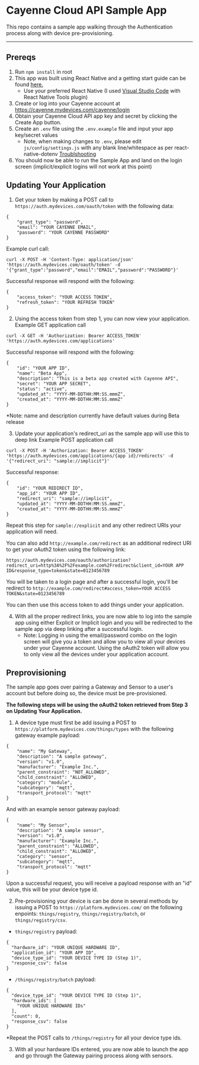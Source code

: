 # Cayenne Cloud API Sample App

This repo contains a sample app walking through the Authentication process along with device pre-provisioning. 

---

## Prereqs
1. Run `npm install` in root
2. This app was built using React Native and a getting start guide can be found [here.](https://facebook.github.io/react-native/docs/getting-started.html#installing-dependencies)
    - Use your preferred React Native (I used [Visual Studio Code](https://code.visualstudio.com/) with React Native Tools plugin)
3. Create or log into your Cayenne account at https://cayenne.mydevices.com/cayenne/login
4. Obtain  your Cayenne Cloud API app key and secret by clicking the Create App button.
5. Create an `.env` file using the `.env.example` file and input your app key/secret values
    * Note, when making changes to `.env`, please edit `js/config/settings.js` with any blank line/whitespace as per react-native-dotenv [Troublshooting](https://github.com/zetachang/react-native-dotenv#troubleshooting)
6. You should now be able to run the Sample App and land on the login screen (implicit/explicit logins will not work at this point)

## Updating Your Application
1. Get your token by making a POST call to `https://auth.mydevices.com/oauth/token` with the following data:  
```
{
    "grant_type": "password",
    "email": "YOUR CAYENNE EMAIL",
    "password": "YOUR CAYENNE PASSWORD"
}
```
Example curl call:
```
curl -X POST -H 'Content-Type: application/json' 'https://auth.mydevices.com/oauth/token' -d '{"grant_type":"password","email":"EMAIL","password":"PASSWORD"}'
```
Successful response will respond with the following:
```
{
    "access_token": "YOUR ACCESS TOKEN",
    "refresh_token": "YOUR REFRESH TOKEN"
}
```
2. Using the access token from step 1, you can now view your application.
Example GET application call
```
curl -X GET -H 'Authorization: Bearer ACCESS_TOKEN' 'https://auth.mydevices.com/applications'
```
Successful response will respond with the following:
```
{
    "id": "YOUR APP ID",
    "name": "Beta App",
    "description": "This is a beta app created with Cayenne API",
    "secret": "YOUR APP SECRET",
    "status": "active",
    "updated_at": "YYYY-MM-DDTHH:MM:SS.mmmZ",
    "created_at": "YYYY-MM-DDTHH:MM:SS.mmmZ"
}
```
*Note: name and description currently have default values during Beta release

3. Update your application's redirect_uri as the sample app will use this to deep link
Example POST application call
```
curl -X POST -H 'Authorization: Bearer ACCESS_TOKEN' 'https://auth.mydevices.com/applications/{app id}/redirects' -d '{"redirect_uri": "sample://implicit"}'
```
Successful response:
```
{
    "id": "YOUR REDIRECT ID",
    "app_id": "YOUR APP ID",
    "redirect_uri": "sample://implicit",
    "updated_at": "YYYY-MM-DDTHH:MM:SS.mmmZ",
    "created_at": "YYYY-MM-DDTHH:MM:SS.mmmZ"
}
```
Repeat this step for `sample://explicit` and any other redirect URIs your application will need.

You can also add `http://example.com/redirect` as an additional redirect URI to get your oAuth2 token using the following link:
```
https://auth.mydevices.com/oauth/authorization?redirect_uri=http%3A%2F%2Fexample.com%2Fredirect&client_id=YOUR APP ID&response_type=token&state=0123456789
```
You will be taken to a login page and after a successful login, you'll be redirect to `http://example.com/redirect#access_token=YOUR ACCESS TOKEN&state=0123456789`

You can then use this access token to add things under your application. 

4. With all the proper redirect links, you are now able to log into the sample app using either Explicit or Implicit login and you will be redirected to the sample app via deep linking after a successful login.
    - Note: Logging in using the email/password combo on the login screen will give you a token and allow you to view all your devices under your Cayenne account. Using the oAuth2 token will allow you to only view all the devices under your application account.

## Preprovisioning
The sample app goes over pairing a Gateway and Sensor to a user's account but before doing so, the device must be pre-provisioned. 

**The following steps will be using the oAuth2 token retrieved from Step 3 on Updating Your Application.**

1. A device type must first be add issuing a POST to `https://platform.mydevices.com/things/types` with the following gateway example payload:
```
{
    "name": "My Gateway",
    "description": "A sample gateway",
    "version": "v1.0",
    "manufacturer": "Example Inc.",
    "parent_constraint": "NOT_ALLOWED",
    "child_constraint": "ALLOWED",
    "category": "module",
    "subcategory": "mqtt",
    "transport_protocol": "mqtt"
}
```

And with an example sensor gateway payload:
```
{
    "name": "My Sensor",
    "description": "A sample sensor",
    "version": "v1.0",
    "manufacturer": "Example Inc.",
    "parent_constraint": "ALLOWED",
    "child_constraint": "ALLOWED",
    "category": "sensor",
    "subcategory": "mqtt",
    "transport_protocol": "mqtt"
}
```

Upon a successful request, you will receive a payload response with an "id" value, this will be your device type id. 

2. Pre-provisioning your device is can be done in several methods by issuing a POST to `https://platform.mydevices.com/` on the following enpoints: `things/registry`, `things/registry/batch`, or `things/registry/csv`.
- `things/registry` payload: 
```
{
  "hardware_id": "YOUR UNIQUE HARDWARE ID",
  "application_id": "YOUR APP ID",
  "device_type_id": "YOUR DEVICE TYPE ID (Step 1)",
  "response_csv": false
}
```

- `/things/registry/batch` payload:
```
{
  "device_type_id": "YOUR DEVICE TYPE ID (Step 1)",
  "hardware_ids": [
    "YOUR UNIQUE HARDWARE IDs"
  ],
  "count": 0,
  "response_csv": false
}
```

*Repeat the POST calls to `/things/registry` for all your device type ids. 

3. With all your hardware IDs entered, you are now able to launch the app and go through the Gateway pairing process along with sensors. 

